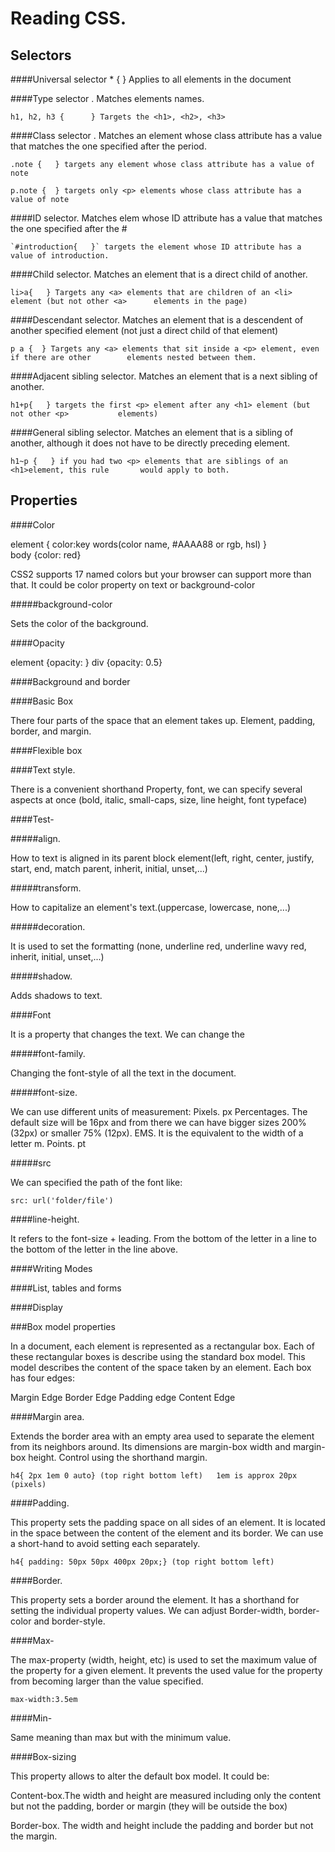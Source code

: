 # Reading CSS.

## Selectors

####Universal selector * {    } Applies to all elements in the document

####Type selector . Matches elements names.

	h1, h2, h3 {      } Targets the <h1>, <h2>, <h3>

####Class selector . Matches an element whose class attribute has a value that matches the 		one specified after the period.

	.note {   } targets any element whose class attribute has a value of note

	p.note {  } targets only <p> elements whose class attribute has a value of note

####ID selector. Matches elem whose ID attribute has a value that matches the one specified 		after the #

	`#introduction{   }` targets the element whose ID attribute has a value of introduction.

####Child selector. Matches an element that is a direct child of another.

	li>a{   } Targets any <a> elements that are children of an <li> element (but not other <a> 		elements in the page)

####Descendant selector. Matches an element that is a descendent of another specified 		element (not just a direct child of that element)

	p a {  } Targets any <a> elements that sit inside a <p> element, even if there are other 		elements nested between them.

####Adjacent sibling selector. Matches an element that is a next sibling of another.

	h1+p{   } targets the first <p> element after any <h1> element (but not other <p> 			elements)

####General sibling selector. Matches an element that is a sibling of another, although it does 		not have to be directly preceding element.

	h1~p {   } if you had two <p> elements that are siblings of an <h1>element, this rule 		would apply to both.


## Properties

####Color  		

element { color:key words(color name, #AAAA88 or rgb, hsl) }    
body {color: red}

CSS2 supports 17 named colors but your browser can support more than that.
It could be color property on text or background-color

#####background-color

Sets the color of the background.

####Opacity		

element {opacity:  }  div {opacity: 0.5}

####Background and border

####Basic Box

There four parts of the space that an element takes up. Element, padding, border,
and margin.

####Flexible box

####Text style.

There is a convenient shorthand Property, font, we can specify several
	aspects at once (bold, italic, small-caps, size, line height, font typeface)

####Test-

#####align.

How to text is aligned in its parent block element(left, right, center, justify,
	start, end, match parent, inherit, initial, unset,...)

#####transform.

How to capitalize an element's text.(uppercase, lowercase, none,...)

#####decoration.

It is used to set the formatting (none, underline red, underline wavy red, inherit,
	initial, unset,...)

#####shadow.

Adds shadows to text.


####Font

It is a property that changes the text. We can change the


#####font-family.

Changing the font-style of all the text in the document.

#####font-size.

We can use different units of measurement:
Pixels. px
Percentages. The default size will be  16px and from there we can have bigger sizes
 200%(32px) or smaller 75% (12px).
EMS. It is the equivalent to the width of a letter m.
Points. pt

#####src

We can specified the path of the font like:

	src: url('folder/file')

####line-height.

It refers to the font-size + leading. From the bottom of the letter in a line
to the bottom of the letter in the line above.

####Writing Modes

####List, tables and forms

####Display

###Box model properties

In a document, each element is represented as a rectangular box. Each of these rectangular boxes is describe using the standard  box model. This model describes the content of the space taken by an element. Each box has four edges:

Margin Edge
Border Edge
Padding edge
Content Edge

####Margin area.

Extends the border area with an empty area used to separate the element from its neighbors around. Its dimensions are margin-box width and margin-box height. Control using the shorthand margin.

	h4{ 2px 1em 0 auto} (top right bottom left)   1em is approx 20px (pixels)

####Padding.

This property sets the padding space on all sides of an element. It is located in the space between the content of the element and its border. We can use a short-hand to avoid setting each separately.

	h4{ padding: 50px 50px 400px 20px;} (top right bottom left)


####Border.

This property sets a border around the element. It has a shorthand  for setting the individual property values. We can adjust Border-width, border-color and border-style.

####Max-

The max-property (width, height, etc) is used to set the maximum value of the property for a given element.
It prevents the used value for the property from becoming larger than the value specified.

	max-width:3.5em

####Min-

Same meaning than max but with the minimum value.

####Box-sizing

This property allows to alter the default box model. It could be:

 Content-box.The width and height are measured including only the content but not the padding, border or margin (they will be outside the box)

 Border-box. The width and height include the padding and border but not the margin.

